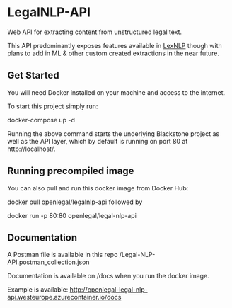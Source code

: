# LegalNLP-API

Web API for extracting content from unstructured legal text.

This API predominantly exposes features available in [LexNLP](https://lexpredict-lexnlp.readthedocs.io/en/latest/modules/extract/extract.html) though with plans to add in ML & other custom created extractions in the near future.

## Get Started
You will need Docker installed on your machine and access to the internet.

To start this project simply run:

docker-compose up -d

Running the above command starts the underlying Blackstone project as well as the API layer, which by default is running on port 80 at http://localhost/.

## Running precompiled image
You can also pull and run this docker image from Docker Hub:

docker pull openlegal/legalnlp-api
followed by

docker run -p 80:80 openlegal/legal-nlp-api

## Documentation

A Postman file is available in this repo /Legal-NLP-API.postman_collection.json

Documentation is available on /docs when you run the docker image.

Example is available: http://openlegal-legal-nlp-api.westeurope.azurecontainer.io/docs
